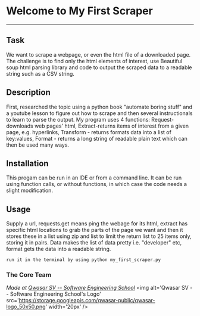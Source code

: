 # Welcome to My First Scraper
***

## Task
We want to scrape a webpage, or even the html file of a downloaded page. The challenge is to find only the 
html elements of interest, use Beautiful soup html parsing library and code to output the scraped data to a readable
string such as a CSV string.  

## Description
First, researched the topic using a python book "automate boring stuff" and a youtube lesson to figure out how to scrape
and then several instructionals to learn to parse the output.  My program uses 4 functions: Request- downloads web pages'
html, Extract-returns items of interest from a given page, e.g. hyperlinks, Transform - returns formats data into a list of 
key:values, Format - returns a long string of readable plain text which can then be used many ways.    

## Installation
This progam can be run in an IDE or from a command line. It can be run using function calls, or without functions, in which
case the code needs a slight modification.

## Usage
Supply a url, requests.get means ping the webage for its html, extract has specific html
locations to grab the parts of the page we want and then it stores these in a list using zip and
list to limit the return list to 25 items only, storing it in pairs. Data makes the list of data 
pretty i.e. "developer" etc, format gets the data into a readable string.  
```
run it in the terminal by using python my_first_scraper.py 
```

### The Core Team


<span><i>Made at <a href='https://qwasar.io'>Qwasar SV -- Software Engineering School</a></i></span>
<span><img alt='Qwasar SV -- Software Engineering School's Logo' src='https://storage.googleapis.com/qwasar-public/qwasar-logo_50x50.png' width='20px' /></span>
